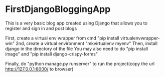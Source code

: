 # FirstDjangoBloggingApp
This is a very basic blog app created using Django that allows you to register and sign in and post blogs


First, create a virtual env wrapper from cmd  "pip install virtualenvwrapper-win"
2nd, create a virtual environment    "mkvirtualenv myenv"
Then, install django in the directory of the file
You may also need to do   "pip install image" and "pip install django-crispy-forms"

Finally, do "python manage.py runserver" to run the project(copy the url http://127.0.0.1:8000/ to browser)

